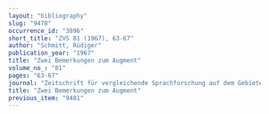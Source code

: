 ```yaml
---
layout: "bibliography"
slug: "9478"
occurrence_id: "3896"
short_title: "ZVS 81 (1967), 63-67"
author: "Schmitt, Rüdiger"
publication_year: "1967"
title: "Zwei Bemerkungen zum Augment"
volume_no_: "81"
pages: "63-67"
journal: "Zeitschrift für vergleichende Sprachforschung auf dem Gebiete der Indogermanischen Sprachen"
title: "Zwei Bemerkungen zum Augment"
previous_item: "9481"
---
```

